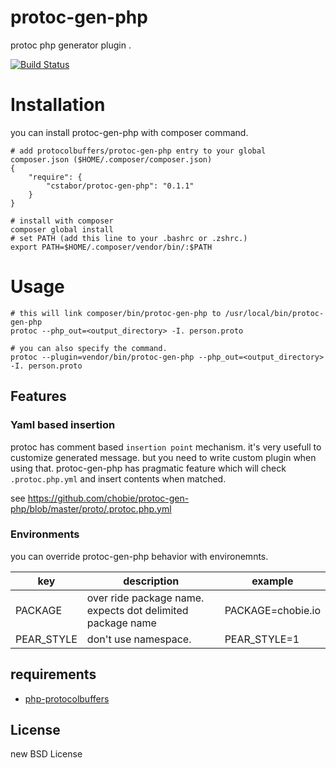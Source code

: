 # protoc-gen-php

protoc php generator plugin .

[![Build Status](https://travis-ci.org/chobie/protoc-gen-php.png?branch=master)](https://travis-ci.org/chobie/protoc-gen-php)

# Installation

you can install protoc-gen-php with composer command.

````
# add protocolbuffers/protoc-gen-php entry to your global composer.json ($HOME/.composer/composer.json)
{
    "require": {
        "cstabor/protoc-gen-php": "0.1.1"
    }
}

# install with composer
composer global install
# set PATH (add this line to your .bashrc or .zshrc.)
export PATH=$HOME/.composer/vendor/bin/:$PATH
````

# Usage

````
# this will link composer/bin/protoc-gen-php to /usr/local/bin/protoc-gen-php
protoc --php_out=<output_directory> -I. person.proto

# you can also specify the command.
protoc --plugin=vendor/bin/protoc-gen-php --php_out=<output_directory> -I. person.proto
````

## Features

### Yaml based insertion

protoc has comment based `insertion point` mechanism. it's very usefull to customize generated message.
but you need to write custom plugin when using that.
protoc-gen-php has pragmatic feature which will check `.protoc.php.yml` and insert contents when matched.

see https://github.com/chobie/protoc-gen-php/blob/master/proto/.protoc.php.yml

### Environments

you can override protoc-gen-php behavior with environemnts.

| key        | description                                                | example          |
|------------|------------------------------------------------------------|------------------|
| PACKAGE    | over ride package name. expects dot delimited package name | PACKAGE=chobie.io|
| PEAR_STYLE | don't use namespace.                                       | PEAR_STYLE=1     |

## requirements

* [php-protocolbuffers](https://github.com/chobie/php-protocolbuffers)

## License

new BSD License
